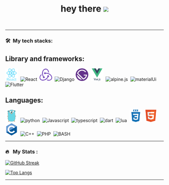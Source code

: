 <h1 align="center">hey there <img src="https://media.giphy.com/media/hvRJCLFzcasrR4ia7z/giphy.gif" width="40"> </h1>
<div id="badges" align="center">
 <img src="https://komarev.com/ghpvc/?username=Xexanoath&style=flat-square&color=blue" alt=""/>
</div>

---

### 🛠 &nbsp;My tech stacks:

<p>

  <!-- Frontend Technologies -->
   ## Library and frameworks: 
   <img src="https://github.com/devicons/devicon/blob/master/icons/react/react-original-wordmark.svg" title="React" alt="React" width="40" height="40"/>&nbsp;
    <img src="https://cdn.jsdelivr.net/gh/devicons/devicon/icons/nextjs/nextjs-original.svg" title="React" alt="React" width="40" height="40"/>&nbsp;
  <img src="https://github.com/devicons/devicon/blob/master/icons/redux/redux-original.svg" title="Redux" alt="Redux " width="40" height="40"/>&nbsp;
<img src="https://www.vectorlogo.zone/logos/djangoproject/djangoproject-icon.svg" title="Django" alt="Django" width="40" height="40"/>&nbsp;<img src="https://github.com/devicons/devicon/blob/master/icons/gatsby/gatsby-original.svg" title="Gatsby"  alt="Gatsby" width="40" height="40"/>&nbsp;
  <img src="https://github.com/devicons/devicon/blob/master/icons/vuejs/vuejs-original-wordmark.svg" title="Vue.js" alt="Vue.js" width="40" height="40"/>&nbsp;
<img src="https://upload.vectorlogo.zone/logos/github_alpinejs/images/cdb442b9-73ef-442a-94a3-f2a819966c9f.svg" title="alpine.js" alt="alpine.js" width="210" height="40"/>&nbsp; <img src="https://cdn.jsdelivr.net/gh/devicons/devicon/icons/materialui/materialui-original.svg" title="materialUi" alt="materialUi" width="40" height="40"/>&nbsp;<img src="https://www.vectorlogo.zone/logos/flutterio/flutterio-icon.svg" title="Flutter" alt="Flutter" width="40" height="40"/>&nbsp;

## Languages:
<img src="https://github.com/devicons/devicon/blob/master/icons/go/go-original.svg" title="Go" alt="Go" width="40" height="40"/>&nbsp;
<img src="https://cdn.jsdelivr.net/gh/devicons/devicon/icons/python/python-plain.svg" title="python" alt="python" width="40" height="40"/>&nbsp;
<img src="https://cdn.jsdelivr.net/gh/devicons/devicon/icons/javascript/javascript-original.svg" title="Javascript" alt="Javascript" width="40" height="40"/>&nbsp;
<img src="https://cdn.jsdelivr.net/gh/devicons/devicon/icons/typescript/typescript-original.svg" title="typescript" alt="typescript" width="40" height="40"/>&nbsp;
<img src="https://cdn.jsdelivr.net/gh/devicons/devicon/icons/dart/dart-original.svg" title="dart" alt="dart" width="40" height="40"/>&nbsp;
<img src="https://cdn.jsdelivr.net/gh/devicons/devicon/icons/lua/lua-original-wordmark.svg" title="lua" alt="lua" width="40" height="40"/>&nbsp;
  <img src="https://github.com/devicons/devicon/blob/master/icons/css3/css3-plain-wordmark.svg" title="CSS3" alt="CSS" width="40" height="40"/>&nbsp;
  <img src="https://github.com/devicons/devicon/blob/master/icons/html5/html5-original.svg" title="HTML5" alt="HTML" width="40" height="40"/>&nbsp;
<img src="https://github.com/devicons/devicon/blob/master/icons/c/c-original.svg" title="C" alt="C" width="40" height="40"/>&nbsp;
<img src="https://cdn.jsdelivr.net/gh/devicons/devicon/icons/cplusplus/cplusplus-original.svg" title="C++" alt="C++" width="40" height="40"/>&nbsp;
<img src="https://www.vectorlogo.zone/logos/php/php-icon.svg" title="PHP" alt="PHP" width="40" height="40"/>&nbsp;
<img src="https://cdn.jsdelivr.net/gh/devicons/devicon/icons/bash/bash-original.svg" title="BASH" alt="BASH" width="40" height="40"/>&nbsp;
</p>

---

### 🔥 &nbsp; My Stats :
[![GitHub Streak](http://github-readme-streak-stats.herokuapp.com?user=Xexanoath&theme=dark&background=000000)](https://git.io/streak-stats)

[![Top Langs](https://github-readme-stats.vercel.app/api/top-langs/?username=Xexanoath&layout=compact&theme=vision-friendly-dark)](https://github.com/anuraghazra/github-readme-stats)

---
